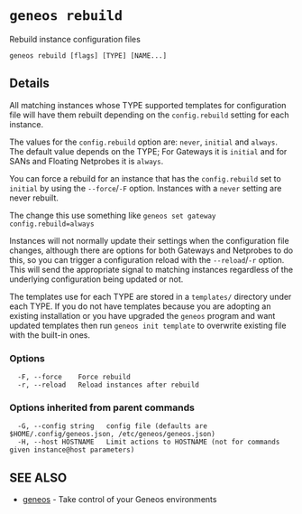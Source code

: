 # `geneos rebuild`

Rebuild instance configuration files

```text
geneos rebuild [flags] [TYPE] [NAME...]
```

## Details

All matching instances whose TYPE supported templates for
configuration file will have them rebuilt depending on the
`config.rebuild` setting for each instance.

The values for the `config.rebuild` option are: `never`, `initial`
and `always`. The default value depends on the TYPE; For Gateways it
is `initial` and for SANs and Floating Netprobes it is `always`.

You can force a rebuild for an instance that has the `config.rebuild`
set to `initial` by using the `--force`/`-F` option. Instances with a
`never` setting are never rebuilt.

The change this use something like `geneos set gateway
config.rebuild=always`

Instances will not normally update their settings when the
configuration file changes, although there are options for both
Gateways and Netprobes to do this, so you can trigger a configuration
reload with the `--reload`/`-r` option. This will send the
appropriate signal to matching instances regardless of the underlying
configuration being updated or not.

The templates use for each TYPE are stored in a `templates/`
directory under each TYPE. If you do not have templates because you
are adopting an existing installation or you have upgraded the
`geneos` program and want updated templates then run `geneos init
template` to overwrite existing file with the built-in ones.

### Options

```text
  -F, --force    Force rebuild
  -r, --reload   Reload instances after rebuild
```

### Options inherited from parent commands

```text
  -G, --config string   config file (defaults are $HOME/.config/geneos.json, /etc/geneos/geneos.json)
  -H, --host HOSTNAME   Limit actions to HOSTNAME (not for commands given instance@host parameters)
```

## SEE ALSO

* [geneos](geneos.md)	 - Take control of your Geneos environments

